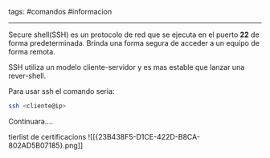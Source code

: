 tags: #comandos #informacion 

---

Secure shell(SSH) es un protocolo de red que se ejecuta en el puerto **22** de forma predeterminada. Brinda una forma segura de acceder a un equipo de forma remota.

SSH utiliza un modelo cliente-servidor y es mas estable que lanzar una rever-shell.

Para usar ssh el comando seria:
```bash
ssh <cliente@ip>
```

Continuara....


tierlist de certificacions
![[{23B438F5-D1CE-422D-B8CA-802AD5B07185}.png]]